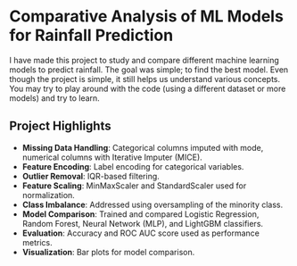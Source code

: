 # Comparative Analysis of ML Models for Rainfall Prediction

I have made this project to study and compare different machine learning models to predict rainfall. The goal was simple; to find the best model. Even though the project is simple, it still helps us understand various concepts. You may try to play around with the code (using a different dataset or more models) and try to learn.

## Project Highlights

- **Missing Data Handling**: Categorical columns imputed with mode, numerical columns with Iterative Imputer (MICE).
- **Feature Encoding**: Label encoding for categorical variables.
- **Outlier Removal**: IQR-based filtering.
- **Feature Scaling**: MinMaxScaler and StandardScaler used for normalization.
- **Class Imbalance**: Addressed using oversampling of the minority class.
- **Model Comparison**: Trained and compared Logistic Regression, Random Forest, Neural Network (MLP), and LightGBM classifiers.
- **Evaluation**: Accuracy and ROC AUC score used as performance metrics.
- **Visualization**: Bar plots for model comparison.

